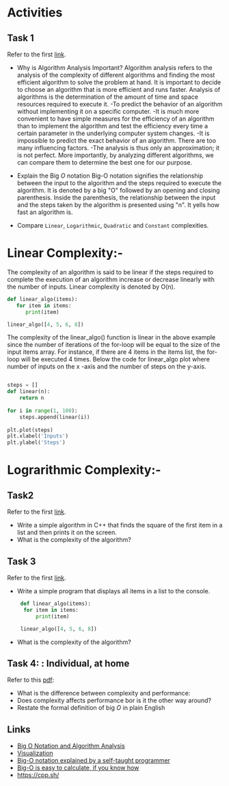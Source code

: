# Activities

## Task 1

Refer to the first [link](#links).

- Why is Algorithm Analysis Important?
Algorithm analysis refers to the analysis of the complexity of different algorithms and finding the most efficient algorithm to solve the problem at hand. It is important to decide to choose an algorithm that is more efficient and runs faster.
Analysis of algorithms is the determination of the amount of time and space resources required to execute it.
   -To predict the behavior of an algorithm without implementing it on a specific computer.
    -It is much more convenient to have simple measures for the efficiency of an algorithm than to implement the algorithm and test the efficiency every time a certain parameter in the underlying computer system changes.
    -It is impossible to predict the exact behavior of an algorithm. There are too many influencing factors.
    -The analysis is thus only an approximation; it is not perfect.
    More importantly, by analyzing different algorithms, we can compare them to determine the best one for our purpose.
- Explain the Big $O$ notation
Big-O notation signifies the relationship between the input to the algorithm and the steps required to execute the algorithm. It is denoted by a big "O" followed by an opening and closing parenthesis. Inside the parenthesis, the relationship between the input and the steps taken by the algorithm is presented using "n". It yells how fast an algorithm is.

- Compare `Linear`, `Logarithmic`, `Quadratic` and `Constant` complexities.
# Linear Complexity:- 
The complexity of an algorithm is said to be linear if the steps required to complete the execution of an algorithm increase or decrease linearly with the number of inputs. Linear complexity is denoted by O(n).
  ```python
def linear_algo(items):
     for item in items:
        print(item)

linear_algo([4, 5, 6, 8])
  ```

The complexity of the linear_algo() function is linear in the above example since the number of iterations of the for-loop will be equal to the size of the input items array. For instance, if there are 4 items in the items list, the for-loop will be executed 4 times.
Below the code for linear_algo plot where number of inputs on the x -axis and the number of steps on the y-axis.
```python

steps = []
def linear(n):
    return n
    
for i in range(1, 100):
    steps.append(linear(i))
    
plt.plot(steps)
plt.xlabel('Inputs')
plt.ylabel('Steps')
```



# Lograrithmic Complexity:-

## Task2

Refer to the first [link](#links).

- Write a simple algorithm in C++ that finds the square of the first item in a list and then prints it on the screen.
- What is the complexity of the algorithm?

## Task 3

Refer to the first [link](#links).

- Write a simple program that displays all items in a list to the console.
  ```python
   def linear_algo(items):
    for item in items:
        print(item)

   linear_algo([4, 5, 6, 8])
  ```

- What is the complexity of the algorithm?

## Task 4: : Individual, at home

Refer to this [pdf](./big_o.pdf):

- What is the difference between complexity and performance:
- Does complexity affects performance bor is it the other way around?
- Restate the formal definition of big $O$ in plain English

## Links

- [Big O Notation and Algorithm Analysis ](https://stackabuse.com/big-o-notation-and-algorithm-analysis-with-python-examples/)
- [Visualization](https://www.cs.usfca.edu/~galles/visualization/Search.html)
- [Big-O notation explained by a self-taught programmer](https://justin.abrah.ms/computer-science/big-o-notation-explained.html)
- [Big-O is easy to calculate, if you know how](https://justin.abrah.ms/computer-science/how-to-calculate-big-o.html)
- https://cpp.sh/
